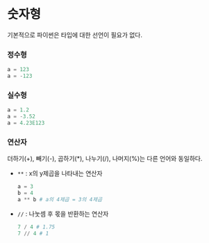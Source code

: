 # 숫자형

기본적으로 파이썬은 타입에 대한 선언이 필요가 없다.

###  정수형
```py
a = 123
a = -123
```

###  실수형
```py
a = 1.2
a = -3.52
a = 4.23E123
```

### 연산자
더하기(+), 빼기(-), 곱하기(*), 나누기(/), 나머지(%)는 다른 언어와 동일하다.

- `**` : x의 y제곱을 나타내는 연산자
    ```py
    a = 3
    b = 4
    a ** b # a의 4제곱 = 3의 4제곱
    ```
- `//` : 나눗셈 후 몫을 반환하는 연산자
    ```py
    7 / 4 # 1.75
    7 // 4 # 1
    ```